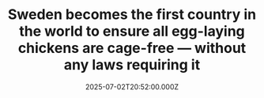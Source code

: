 ---
title: "Sweden becomes the first country in the world to ensure all egg-laying chickens are cage-free — without any laws requiring it"
date: 2025-07-02T20:52:00.000Z
category: Human Kindness
externalLink: "https://www.goodgoodgood.co/articles/chickens-sweden-cage-free-ban"
image: ""
excerpt: "In Sweden, all egg-laying hens are officially cage-free, after decades of public pressure and grassroots momentum from animal welfare group Project 1882.…"
---